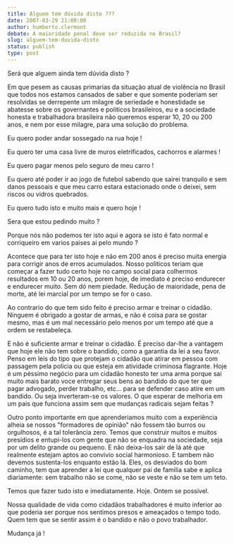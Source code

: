 ```yaml
---
title: Alguem tem dúvida disto ???
date: 2007-03-29 21:00:00
author: humberto.clermont
debate: A maioridade penal deve ser reduzida no Brasil?
slug: alguem-tem-duvida-disto
status: publish 
type: post
---
```


Será que alguem ainda tem dúvida disto ?  

Em que pesem as causas primarias da situação atual de violência no Brasil que todos nos estamos cansados de saber e que somente poderiam ser resolvidas se derrepente um milagre de seriedade e honestidade se abatesse sobre os governantes e politicos brasileiros, eu e a sociedade honesta e trabalhadora brasileira não queremos esperar 10, 20 ou 200 anos, e nem por esse milagre, para uma solução do problema.  

Eu quero poder andar sossegado na rua hoje !  

Eu quero ter uma casa livre de muros eletrificados, cachorros e alarmes !  

Eu quero pagar menos pelo seguro de meu carro !  

Eu quero até poder ir ao jogo de futebol sabendo que sairei tranquilo e sem danos pessoais e que meu carro estara estacionado onde o deixei, sem riscos ou vidros quebrados.  

Eu quero tudo isto e muito mais e quero hoje !  

Sera que estou pedindo muito ?  

Porque nós não podemos ter isto aqui e agora se isto é fato normal e corriqueiro em varios paises ai pelo mundo ?  

Acontece que para ter isto hoje e não em 200 anos é preciso muita energia para corrigir anos de erros acumulados. Nosso politicos teriam que começar a fazer tudo certo hoje no campo social para colhermos resultados em 10 ou 20 anos, porem hoje, de imediato é preciso endurecer e endurecer muito. Sem dó nem piedade. Redução de maioridade, pena de morte, até lei marcial por um tempo se for o caso.  

Ao contrario do que tem sido feito é preciso armar e treinar o cidadão. Ninguem é obrigado a gostar de armas, e não é coisa para se gostar mesmo, mas é um mal necessário pelo menos por um tempo até que a ordem se restabeleça.  

E não é suficiente armar e treinar o cidadão. É preciso dar-lhe a vantagem que hoje ele não tem sobre o bandido, como a garantia da lei a seu favor. Penso em leis do tipo que protejam o cidadão que atirar em pessoa com passagem pela policia ou que esteja em atividade criminosa flagrante. Hoje é um péssimo negócio para um cidadão honesto ter uma arma porque sai muito mais barato voce entregar seus bens ao bandido do que ter que pagar advogado, perder trabalho, etc... para se defender caso atire em um bandido. Ou seja inverteram-se os valores. O que esperar de melhoria em um pais que funciona assim sem que mudanças radicais sejam feitas ?  

Outro ponto importante em que aprenderiamos muito com a experiência alheia se nossos "formadores de opinião" não fossem tão burros ou orgulhosos, é a tal tolerância zero. Temos que construir muitos e muitos presídios e entupi-los com gente que não se enquadra na sociedade, seja por um delito grande ou pequeno. E não deixa-los sair de lá até que realmente estejam aptos ao convivio social harmonioso. E tambem não devemos sustenta-los enquanto estão lá. Eles, os desviados do bom caminho, tem que aprender a lei que qualquer pai de familia sabe e aplica diariamente: sem trabalho não se come, não se veste e não se tem um teto.  

Temos que fazer tudo isto e imediatamente. Hoje. Ontem se possivel.  

Nossa qualidade de vida como cidadãos trabalhadores é muito inferior ao que poderia ser porque nos sentimos presos e ameaçados o tempo todo. Quem tem que se sentir assim é o bandido e não o povo trabalhador.  

Mudança já !
